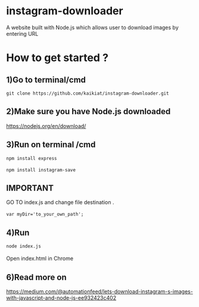 # instagram-downloader
A website built with Node.js which allows user to download images by entering URL


# How to get started ?

## 1)Go to terminal/cmd
`git clone https://github.com/kaikiat/instagram-downloader.git`

## 2)Make sure you have Node.js downloaded
https://nodejs.org/en/download/

## 3)Run on terminal /cmd
`npm install express` </br> </br>
`npm install instagram-save`

## IMPORTANT
GO TO index.js and change file destination . </br></br>
`var myDir='to_your_own_path'; `

## 4)Run
`node index.js` </br></br>
 Open index.html in Chrome 


## 6)Read more on
https://medium.com/@automationfeed/lets-download-instagram-s-images-with-javascript-and-node-js-ee932423c402
